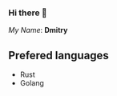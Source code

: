### Hi there 👋

_My Name_: **Dmitry**

## Prefered languages
- Rust
- Golang

<!--
**sillent/sillent** is a ✨ _special_ ✨ repository because its `README.md` (this file) appears on your GitHub profile.

Here are some ideas to get you started:

- 🔭 I’m currently working on ...
- 🌱 I’m currently learning ...
- 👯 I’m looking to collaborate on ...
- 🤔 I’m looking for help with ...
- 💬 Ask me about ...
- 📫 How to reach me: email: 
- 😄 Pronouns: ...
- ⚡ Fun fact: ...
-->
